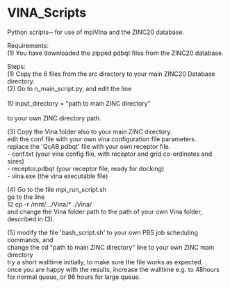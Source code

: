 # VINA_Scripts
Python scripts─ for use of mpiVina and the ZINC20 database.

Requirements:
<br>(1) You have downloaded the zipped pdbqt files from the ZINC20 database.

Steps:
<br>(1) Copy the 6 files from the src directory to your main ZINC20 Database directory.
<br>(2) Go to n_main_script.py, and edit the line
<br>
<br>10 input_directory = "path to main ZINC directory"
<br>
<br>to your own ZINC directory path.

(3) Copy the Vina folder also to your main ZINC directory.
<br> edit the conf file with your own vina configuration file parameters.
<br> replace the 'QcAB.pdbqt' file with your own receptor file.
<br> - conf.txt           (your vina config file, with receptor and grid co-ordinates and sizes)
<br> - receptor.pdbqt     (your receptor file, ready for docking)
<br> - vina.exe           (the vina executable file)

(4) Go to the file mpi_run_script.sh
<br> go to the line
<br> 12 cp -r /mnt/.../Vina/* ./Vina/
<br> and change the Vina folder path to the path of your own Vina folder, described in (3).

(5) modify the file 'bash_script.sh' to your own PBS job scheduling commands, and
<br> change the cd "path to main ZINC directory" line to your own ZINC main directory
<br> try a short walltime initially, to make sure the file works as expected.
<br> once you are happy with the results, increase the walltime e.g. to 48hours for normal queue, or 96 hours for large queue.
